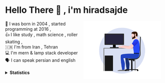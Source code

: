# Hello There 👋 , i'm hiradsajde 
<img src="https://github.com/hiradsajde/hiradsajde/blob/main/public/images/devguy3.gif?raw=true" alt="Developer image" align="right" width="250px"/>
<div align="left">
  🎂 I was born in 2004 , started programming at 2016 , <br/>
  👍 I like study , math science , roller skating ,<br/>
  🇮🇷 I'm from Iran , Tehran <br/>
  💻 I'm mern & lamp stack developer <br/>
  🗣 I can speak persian and english</br></br>
  
  <details>
  <summary><b>Statistics</b></summary>
  <br>
  
  [![Top Langs](https://github-readme-stats.vercel.app/api/top-langs/?username=hiradsajde&layout=compact)](https://github.com/hiradsajde)

  [![hiradsajde's stats](https://github-readme-stats.vercel.app/api?username=hiradsajde)](https://github.com/hiradsajde)
  
  </details>    
  </div>
